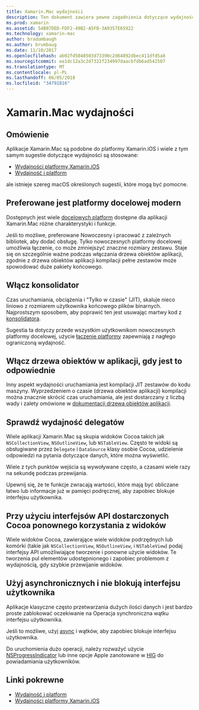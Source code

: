 ```yaml
---
title: Xamarin.Mac wydajności
description: Ten dokument zawiera pewne zagadnienia dotyczące wydajności dla aplikacji Xamarin.Mac. Zawarto informacje nowoczesny platformy docelowej, konsolidator drzewa obiektów aplikacji, deleguje interfejsów API Cocoa ponownego korzystania z widoków i kod asynchronicznego.
ms.prod: xamarin
ms.assetid: 54B07DED-FDF2-49B2-A5FB-3A9357E65922
ms.technology: xamarin-mac
author: bradumbaugh
ms.author: brumbaug
ms.date: 11/10/2017
ms.openlocfilehash: ab02fd5048503d73390c2d64892dbec411dfd5a8
ms.sourcegitcommit: ea1dc12a3c2d7322f234997daacbfdb6ad542507
ms.translationtype: MT
ms.contentlocale: pl-PL
ms.lasthandoff: 06/05/2018
ms.locfileid: "34791816"
---
```

# <a name="xamarinmac-performance"></a>Xamarin.Mac wydajności

## <a name="overview"></a>Omówienie

Aplikacje Xamarin.Mac są podobne do platformy Xamarin.iOS i wiele z tym samym sugestie dotyczące wydajności są stosowane:

- [Wydajności platformy Xamarin.iOS](~/ios/deploy-test/performance.md)
- [Wydajność i platform](~/cross-platform/deploy-test/memory-perf-best-practices.md)

ale istnieje szereg macOS określonych sugestii, które mogą być pomocne.

## <a name="prefer-modern-target-framework"></a>Preferowane jest platformy docelowej modern

Dostępnych jest wiele [docelowych platform](~/mac/platform/target-framework.md) dostępne dla aplikacji Xamarin.Mac różne charakterystyki i funkcje.

Jeśli to możliwe, preferowane Nowoczesny i pracować z zależnych bibliotek, aby dodać obsługę. Tylko nowoczesnych platformy docelowej umożliwia łączenie, co może zmniejszyć znaczne rozmiary zestawu. Staje się on szczególnie ważne podczas włączania drzewa obiektów aplikacji, zgodnie z drzewa obiektów aplikacji kompilacji pełne zestawów może spowodować duże pakiety końcowego.

## <a name="enable-the-linker"></a>Włącz konsolidator

Czas uruchamiania, obciążenia i "Tylko w czasie" (JIT), skaluje nieco liniowo z rozmiarem użytkownika końcowego plików binarnych. Najprostszym sposobem, aby poprawić ten jest usuwając martwy kod z [konsolidatora](~/mac/deploy-test/linker.md).

Sugestia ta dotyczy przede wszystkim użytkownikom nowoczesnych platformy docelowej, użycie [łączenie platformy](~/mac/deploy-test/linker.md) zapewniają z nagłego ograniczoną wydajność.

## <a name="enable-aot-when-appropriate"></a>Włącz drzewa obiektów w aplikacji, gdy jest to odpowiednie

Inny aspekt wydajności uruchamiania jest kompilacji JIT zestawów do kodu maszyny. Wyprzedzeniem o czasie (drzewa obiektów aplikacji) kompilacji można znacznie skrócić czas uruchamiania, ale jest dostarczany z liczbą wady i zalety omówione w [dokumentacji drzewa obiektów aplikacji](~/mac/internals/aot.md).

## <a name="ensure-performant-delegates"></a>Sprawdź wydajność delegatów

Wiele aplikacji Xamarin.Mac są skupia widoków Cocoa takich jak `NSCollectionView`, `NSOutlineView`, lub `NSTableView`. Często te widoki są obsługiwane przez `Delegate` i `DataSource` klasy osobie Cocoa, udzielenie odpowiedzi na pytania dotyczące danych, które można wyświetlić.

Wiele z tych punktów wejścia są wywoływane często, a czasami wiele razy na sekundę podczas przewijania.

Upewnij się, że te funkcje zwracają wartości, które mają być obliczane łatwo lub informacje już w pamięci podręcznej, aby zapobiec blokuje interfejsu użytkownika.

## <a name="use-cocoa-provided-apis-for-reusing-views"></a>Przy użyciu interfejsów API dostarczonych Cocoa ponownego korzystania z widoków

Wiele widoków Cocoa, zawierające wiele widoków podrzędnych lub komórki (takie jak `NSCollectionView`, `NSOutlineView`, i `NSTableView`) podaj interfejsy API umożliwiające tworzenie i ponowne użycie widoków. Te tworzenia pul elementów udostępnionego i zapobiec problemom z wydajnością, gdy szybkie przewijanie widoków.

## <a name="use-async-and-do-not-block-the-ui"></a>Użyj asynchronicznych i nie blokują interfejsu użytkownika

Aplikacje klasyczne często przetwarzania dużych ilości danych i jest bardzo proste zablokować oczekiwanie na Operacja synchroniczna wątku interfejsu użytkownika.

Jeśli to możliwe, użyj [async](~/cross-platform/platform/async.md) i wątków, aby zapobiec blokuje interfejsu użytkownika.

Do uruchomienia dużo operacji, należy rozważyć użycie [NSProgressIndicator](https://developer.xamarin.com/samples/mac/ProgressBarExample/) lub inne opcje Apple zanotowane w [HIG](https://developer.apple.com/macos/human-interface-guidelines/indicators/progress-indicators/) do powiadamiania użytkowników.


## <a name="related-links"></a>Linki pokrewne

- [Wydajność i platform](~/cross-platform/deploy-test/memory-perf-best-practices.md)
- [Wydajności platformy Xamarin.iOS](~/ios/deploy-test/performance.md)
